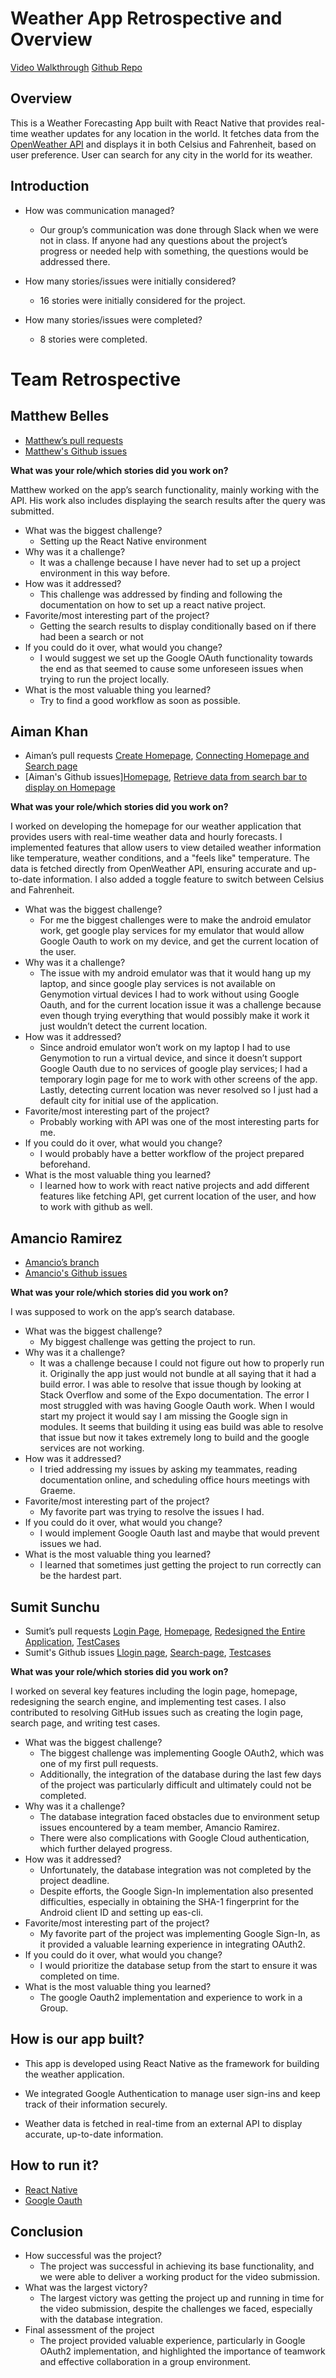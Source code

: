 # Weather App Retrospective and Overview

[Video Walkthrough](https://youtu.be/YVzYHNB8c68)
[Github Repo](https://github.com/ssunchu10/CST438-Project-1)

## Overview
This is a Weather Forecasting App built with React Native that provides real-time weather updates for any location in the world. It fetches data from the [OpenWeather API](https://openweathermap.org/) and displays it in both Celsius and Fahrenheit, based on user preference. User can search for any city in the world for its weather.

## Introduction

* How was communication managed?
    * Our group’s communication was done through Slack when we were not in class. If anyone had any questions about the project’s progress or needed help with something, the questions would be addressed there.

* How many stories/issues were initially considered? 
     * 16 stories were initially considered for the project. 
 
* How many stories/issues were completed?
     * 8 stories were completed.


# Team Retrospective

## Matthew Belles

* [Matthew’s pull requests](https://github.com/ssunchu10/CST438-Project-1/pulls?q=is%3Apr+author%3A%40me+is%3Aclosed)
* [Matthew's Github issues](https://github.com/ssunchu10/CST438-Project-1/issues?q=assignee%3A%40me+is%3Aclosed)

**What was your role/which stories did you work on?**

Matthew worked on the app’s search functionality, mainly working with the API. His work also includes displaying the search results after the query was submitted. 

* What was the biggest challenge?
    * Setting up the React Native environment
* Why was it a challenge?
    * It was a challenge because I have never had to set up a project environment in this way before.
* How was it addressed?
    * This challenge was addressed by finding and following the documentation on how to set up a react native project. 
* Favorite/most interesting part of the project?
    * Getting the search results to display conditionally based on if there had been a search or not
* If you could do it over, what would you change?
    * I would suggest we set up the Google OAuth functionality towards the end as that seemed to cause some unforeseen issues when trying to run the project locally. 
* What is the most valuable thing you learned?
    * Try to find a good workflow as soon as possible.
 

## Aiman Khan

* Aiman’s pull requests [Create Homepage](https://github.com/ssunchu10/CST438-Project-1/pull/19), [ Connecting Homepage and Search page](https://github.com/ssunchu10/CST438-Project-1/pull/24)
* [Aiman's Github issues][Homepage](https://github.com/ssunchu10/CST438-Project-1/issues/4), [Retrieve data from search bar to display on Homepage](https://github.com/ssunchu10/CST438-Project-1/issues/20)

**What was your role/which stories did you work on?**

 I worked on developing the homepage for our weather application that provides users with real-time weather data and hourly forecasts. I implemented features that allow users to view detailed weather information like temperature, weather conditions, and a "feels like" temperature. The data is fetched directly from  OpenWeather API, ensuring accurate and up-to-date information. I also added a toggle feature to switch between Celsius and Fahrenheit.

* What was the biggest challenge?
    * For me the biggest challenges were to make the android emulator work, get google play services for my emulator that would allow Google Oauth to work on my device, and get the current location of the user.
* Why was it a challenge?
    * The issue with my android emulator was that it would hang up my laptop, and since google play services is not available on Genymotion virtual devices I had to work without using Google Oauth, and for the current location issue it was a challenge because even though trying everything that would possibly make it work it just wouldn’t detect the current location.
* How was it addressed?
    * Since android emulator won’t work on my laptop I had to use Genymotion to run a virtual device, and since it doesn’t support Google Oauth due to no services of google play services; I had a temporary login page for me to work with other screens of the app. Lastly, detecting current location was never resolved so I just had a default city for initial use of the application.
* Favorite/most interesting part of the project?
    * Probably working with API was one of the most interesting parts for me.
* If you could do it over, what would you change?
    * I would probably have a better workflow of the project prepared beforehand.
* What is the most valuable thing you learned?
    * I learned how to work with react native projects and add different features like fetching API, get current location of the user, and how to work with github as well.
   


## Amancio Ramirez

* [Amancio’s branch](https://github.com/ssunchu10/CST438-Project-1/tree/amancio-Branch)
* [Amancio's Github issues](https://github.com/ssunchu10/CST438-Project-1/issues?q=assignee%3Aajr23+is%3Aopen)

**What was your role/which stories did you work on?**

I was supposed to work on the app’s search database. 

* What was the biggest challenge?
    * My biggest challenge was getting the project to run.
* Why was it a challenge?
    * It was a challenge because I could not figure out how to properly run it. Originally the app just would not bundle at all saying that it had a build error. I was able to resolve that issue though by looking at Stack Overflow and some of the Expo documentation. The error I most struggled with was having Google Oauth work. When I would start my project it would say I am missing the Google sign in modules. It seems that building it using eas build was able to resolve that issue but now it takes extremely long to build and the google services are not working.
* How was it addressed?
    * I tried addressing my issues by asking my teammates, reading documentation online, and scheduling office hours meetings with Graeme. 
* Favorite/most interesting part of the project?
    * My favorite part was trying to resolve the issues I had.
* If you could do it over, what would you change?
    * I would implement Google Oauth last and maybe that would prevent issues we had.
* What is the most valuable thing you learned?
    * I learned that sometimes just getting the project to run correctly can be the hardest part.
 


## Sumit Sunchu

* Sumit’s pull requests [Login Page](https://github.com/ssunchu10/CST438-Project-1/pull/16), [Homepage](https://github.com/ssunchu10/CST438-Project-1/pull/22), [Redesigned the Entire Application](https://github.com/ssunchu10/CST438-Project-1/pull/25), [TestCases](https://github.com/ssunchu10/CST438-Project-1/pull/26)
* Sumit's Github issues [Llogin page](https://github.com/ssunchu10/CST438-Project-1/issues/1), [Search-page](https://github.com/ssunchu10/CST438-Project-1/issues/5), [Testcases](https://github.com/ssunchu10/CST438-Project-1/issues/27)

**What was your role/which stories did you work on?**

 I worked on several key features including the login page, homepage, redesigning the search engine, and implementing test cases. I also contributed to resolving GitHub issues such as creating the login page, search page, and writing test cases.
* What was the biggest challenge?
    * The biggest challenge was implementing Google OAuth2, which was one of my first pull requests. 
    * Additionally, the integration of the database during the last few days of the project was particularly difficult and ultimately could not be completed.
* Why was it a challenge?
    * The database integration faced obstacles due to environment setup issues encountered by a team member, Amancio Ramirez. 
    * There were also complications with Google Cloud authentication, which further delayed progress.
* How was it addressed?
    * Unfortunately, the database integration was not completed by the project deadline. 
    * Despite efforts, the Google Sign-In implementation also presented difficulties, especially in obtaining the SHA-1 fingerprint for the Android client ID and setting up eas-cli.
* Favorite/most interesting part of the project?
    * My favorite part of the project was implementing Google Sign-In, as it provided a valuable learning experience in integrating OAuth2.
* If you could do it over, what would you change?
    * I would prioritize the database setup from the start to ensure it was completed on time.
* What is the most valuable thing you learned?
    * The google Oauth2 implementation and experience to work in a Group.

## How is our app built?

* This app is developed using React Native as the framework for building the weather application.

* We integrated Google Authentication to manage user sign-ins and keep track of their information securely.

* Weather data is fetched in real-time from an external API to display accurate, up-to-date information.


## How to run it?

* [React Native](https://reactnative.dev/docs/getting-started)
* [Google Oauth](https://developers.google.com/identity/protocols/oauth2)
  

## Conclusion

* How successful was the project?
    * The project was successful in achieving its base functionality, and we were able to deliver a working product for the video submission.
* What was the largest victory?
    * The largest victory was getting the project up and running in time for the video submission, despite the challenges we faced, especially with the database integration.
* Final assessment of the project
    * The project provided valuable experience, particularly in Google OAuth2 implementation, and highlighted the importance of teamwork and effective collaboration in a group environment.



